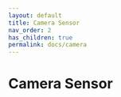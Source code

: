 ```yaml
---
layout: default
title: Camera Sensor
nav_order: 2
has_children: true
permalink: docs/camera
---
```


# Camera Sensor
